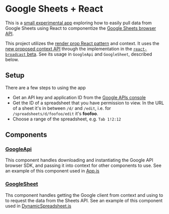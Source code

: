 # Google Sheets + React

This is a [small experimental app](https://lourd.github.io/react-google-sheet) exploring how to easily pull data from Google Sheets using React to componentize the [Google Sheets browser API](https://developers.google.com/sheets/api/quickstart/js).

This project utilizes the [render prop React pattern](https://reactjs.org/docs/render-props.html) and context. It uses the [new proposed context API](https://github.com/acdlite/rfcs/blob/new-version-of-context/text/0000-new-version-of-context.md) through the implementation in the [`react-broadcast` beta](https://github.com/ReactTraining/react-broadcast/pull/47). See its usage in `GoogleApi` and `GoogleSheet`, described below.

## Setup

There are a few steps to using the app

* Get an API key and application ID from the [Google APIs console](https://console.developers.google.com/apis/credentials)
* Get the ID of a spreadsheet that you have permission to view. In the URL of a sheet it's in between `/d/` and `/edit`, i.e. for `/spreadsheets/d/foofoo/edit` it's **foofoo**.
* Choose a range of the spreadsheet, e.g. `Tab 1!2:12`

## Components

### [GoogleApi](./src/GoogleApi.js)

This component handles downloading and instantiating the Google API browser SDK, and passing it into context for other components to use. See an example of this component used in [App.js](./src/App.js#L9-L32)

### [GoogleSheet](./src/GoogleSheet.js/)

Ths component handles getting the Google client from context and using to to request the data from the Sheets API. See an example of this component used in [DynamicSpreadsheet.js](./src/DynamicSpreadsheet.js#L21-L33)
